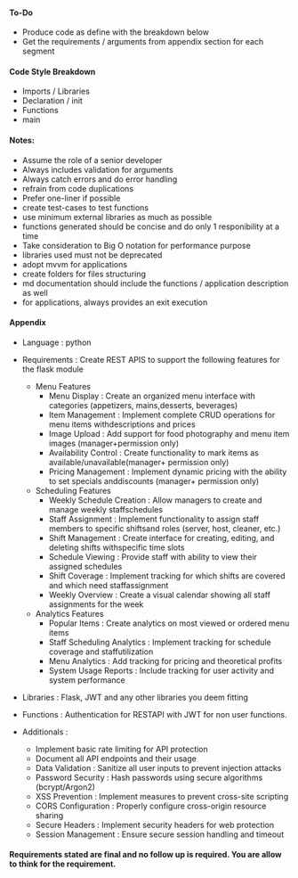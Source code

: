 #### To-Do
- Produce code as define with the breakdown below
- Get the requirements / arguments from appendix section for each segment

#### Code Style Breakdown
- Imports / Libraries
- Declaration / init
- Functions
- main

#### Notes:
- Assume the role of a senior developer
- Always includes validation for arguments
- Always catch errors and do error handling
- refrain from code duplications
- Prefer one-liner if possible
- create test-cases to test functions
- use minimum external libraries as much as  possible
- functions generated should be concise and do only 1 responibility at a time
- Take consideration to Big O notation for performance purpose
- libraries used must not be deprecated
- adopt mvvm for applications
- create folders for files structuring
- md documentation should include the functions / application description as well
- for applications, always provides an exit execution


#### Appendix


- Language : python

- Requirements : Create REST APIS to support the following features for the flask module

    - Menu Features
        - Menu Display
        : Create an organized menu interface with categories (appetizers, mains,desserts, beverages)
        - Item Management
        : Implement complete CRUD operations for menu items withdescriptions and prices
        - Image Upload
        : Add support for food photography and menu item images (manager+permission only)
        - Availability Control
        : Create functionality to mark items as available/unavailable(manager+ permission only)
        - Pricing Management
        : Implement dynamic pricing with the ability to set specials anddiscounts (manager+ permission only)
    - Scheduling Features
        - Weekly Schedule Creation
        : Allow managers to create and manage weekly staffschedules
        - Staff Assignment
        : Implement functionality to assign staff members to specific shiftsand roles (server, host, cleaner, etc.)
        - Shift Management
        : Create interface for creating, editing, and deleting shifts withspecific time slots
        - Schedule Viewing
        : Provide staff with ability to view their assigned schedules
        - Shift Coverage
        : Implement tracking for which shifts are covered and which need staffassignment
        - Weekly Overview
        : Create a visual calendar showing all staff assignments for the week
    - Analytics Features
        - Popular Items
        : Create analytics on most viewed or ordered menu items
        - Staff Scheduling Analytics
        : Implement tracking for schedule coverage and staffutilization
        - Menu Analytics
        : Add tracking for pricing and theoretical profits
        - System Usage Reports
        : Include tracking for user activity and system performance
- Libraries : Flask, JWT and any other libraries you deem fitting

- Functions : Authentication for RESTAPI with JWT for non user functions.

- Additionals :
    - Implement basic rate limiting for API protection
    - Document all API endpoints and their usage
    - Data Validation : Sanitize all user inputs to prevent injection attacks
    - Password Security : Hash passwords using secure algorithms (bcrypt/Argon2)
    - XSS Prevention : Implement measures to prevent cross-site scripting
    - CORS Configuration : Properly configure cross-origin resource sharing
    - Secure Headers : Implement security headers for web protection
    - Session Management : Ensure secure session handling and timeout

#### Requirements stated are final and no follow up is required. You are allow to think for the requirement.